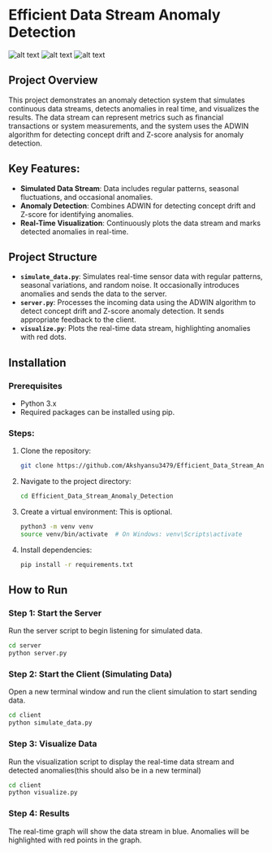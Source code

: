 # Efficient Data Stream Anomaly Detection
![alt text](Result1.png)
![alt text](Result2.png)
![alt text](Result3.png)


## Project Overview
This project demonstrates an anomaly detection system that simulates continuous data streams, detects anomalies in real time, and visualizes the results. The data stream can represent metrics such as financial transactions or system measurements, and the system uses the ADWIN algorithm for detecting concept drift and Z-score analysis for anomaly detection.

## Key Features:
- **Simulated Data Stream**: Data includes regular patterns, seasonal fluctuations, and occasional anomalies.
- **Anomaly Detection**: Combines ADWIN for detecting concept drift and Z-score for identifying anomalies.
- **Real-Time Visualization**: Continuously plots the data stream and marks detected anomalies in real-time.

## Project Structure
- **`simulate_data.py`**: Simulates real-time sensor data with regular patterns, seasonal variations, and random noise. It occasionally introduces anomalies and sends the data to the server.
- **`server.py`**: Processes the incoming data using the ADWIN algorithm to detect concept drift and Z-score anomaly detection. It sends appropriate feedback to the client.
- **`visualize.py`**: Plots the real-time data stream, highlighting anomalies with red dots.

## Installation

### Prerequisites
- Python 3.x
- Required packages can be installed using pip.

### Steps:

1. Clone the repository:

    ```bash
    git clone https://github.com/Akshyansu3479/Efficient_Data_Stream_Anomaly_Detection.git
    ```

2. Navigate to the project directory:

    ```bash
    cd Efficient_Data_Stream_Anomaly_Detection
    ```

3. Create a virtual environment:
   This is optional.
    ```bash
    python3 -m venv venv
    source venv/bin/activate  # On Windows: venv\Scripts\activate
    ```

4. Install dependencies:

    ```bash
    pip install -r requirements.txt
    ```

## How to Run

### Step 1: Start the Server
Run the server script to begin listening for simulated data.

```bash
cd server
python server.py
```

### Step 2: Start the Client (Simulating Data)
Open a new terminal window and run the client simulation to start sending data.

```bash
cd client
python simulate_data.py
```

### Step 3: Visualize Data
Run the visualization script to display the real-time data stream and detected anomalies(this should also be in a new terminal)

```bash
cd client
python visualize.py
```
### Step 4: Results
The real-time graph will show the data stream in blue.
Anomalies will be highlighted with red points in the graph.

